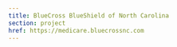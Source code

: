 ```yaml
---
title: BlueCross BlueShield of North Carolina
section: project
href: https://medicare.bluecrossnc.com
---
```

